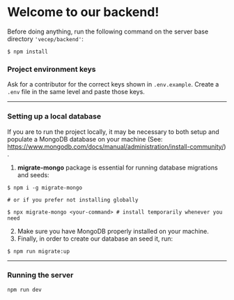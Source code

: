 # Welcome to our backend!

Before doing anything, run the following command on the server base directory `'vecep/backend'`:

```
$ npm install
```

### Project environment keys
Ask for a contributor for the correct keys shown in `.env.example`. Create a `.env` file in the same level and paste those keys.

---

### Setting up a local database
If you are to run the project locally, it may be necessary to both setup and populate a MongoDB database on your machine (See: https://www.mongodb.com/docs/manual/administration/install-community/) .

1. **migrate-mongo** package is essential for running database migrations and seeds:

```
$ npm i -g migrate-mongo

# or if you prefer not installing globally

$ npx migrate-mongo <your-command> # install temporarily whenever you need
```

2. Make sure you have MongoDB properly installed on your machine.
5. Finally, in order to create our database an seed it, run:

```
$ npm run migrate:up
```

---

### Running the server
```
npm run dev
```
